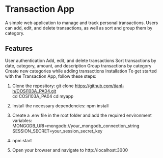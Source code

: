 # Transaction App
A simple web application to manage and track personal transactions. Users can add, edit, and delete transactions, as well as sort and group them by category.

## Features
User authentication
Add, edit, and delete transactions
Sort transactions by date, category, amount, and description
Group transactions by category
Create new categories while adding transactions
Installation
To get started with the Transaction App, follow these steps:

1. Clone the repository:
  git clone https://github.com/tianl-h/COSI103A_PA04.git  
  cd COSI103A_PA04 
  cd myapp
  
2. Install the necessary dependencies:
  npm install

3. Create a .env file in the root folder and add the required environment variables:
  MONGODB_URI=mongodb://your_mongodb_connection_string  
  SESSION_SECRET=your_session_secret_key
  
4. npm start

5. Open your browser and navigate to http://localhost:3000


